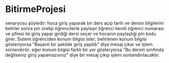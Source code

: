 # BitirmeProjesi

senaryosu şöyledir:
hoca giriş yaparak bir ders açıp tarih ve dersin bilgilerini belirler sonra pin üretip öğrencilerle paylaşır
öğrenci kendi öğrenci numarası ve şifresi ile giriş yapar girdiği dersi seçer ve hocanın paylaştığı pin kodu girer. Sistem öğrenciden konum bilgisi ister; belirlenen konum bilgisi gösteriyorsa "Başarılı bir şekilde giriş yapıldı" diye mesaj çıkar ve işlem sonlandırılır. eğer konum bilgisi farklı bir yer gösteryorsa "Bu dersin sınıfında değilseniz giriş yapamazsınız" diye bir mesaj çıkıp işlem sonlandırılacaktır.
